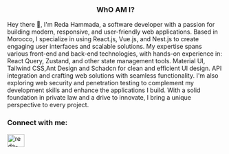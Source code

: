 <h3 align="center">WhO AM I?</h3>
<P>Hey there 👋, I'm Reda Hammada, a software developer with a passion for building modern, responsive, and user-friendly web applications. Based in Morocco, I specialize in using React.js, Vue.js, and Nest.js to create engaging user interfaces and scalable solutions. My expertise spans various front-end and back-end technologies, with hands-on experience in: React Query, Zustand, and other state management tools. Material UI, Tailwind CSS,Ant Design and Schadcn for clean and efficient UI design. API integration and crafting web solutions with seamless functionality. I'm also exploring web security and penetration testing to complement my development skills and enhance the applications I build. With a solid foundation in private law and a drive to innovate, I bring a unique perspective to every project.</P>

<h3 align="left">Connect with me:</h3>
<p align="left">
<a href="https://linkedin.com/in/reda-hammada" target="blank"><img align="center" src="https://raw.githubusercontent.com/rahuldkjain/github-profile-readme-generator/master/src/images/icons/Social/linked-in-alt.svg" alt="reda-hammada" height="30" width="40" /></a>
</p>
